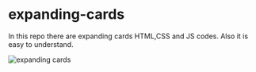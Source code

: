 # expanding-cards
In this repo there are expanding cards HTML,CSS and JS codes. Also it is easy to understand.

![expanding cards](https://github.com/harunrk/expanding-cards/assets/106277645/fcc0fb48-50fd-4fd9-957c-8dd0c5918a43)
